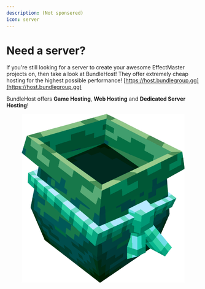```yaml
---
description: (Not sponsered)
icon: server
---
```


# Need a server?

If you're still looking for a server to create your awesome EffectMaster projects on, then take a look at BundleHost! They offer extremely cheap hosting for the highest possible performance! [https://host.bundlegroup.gg](https://host.bundlegroup.gg)

BundleHost offers **Game Hosting**, **Web Hosting** and **Dedicated Server Hosting**!



<figure><img src="../.gitbook/assets/image.png" alt=""><figcaption></figcaption></figure>

